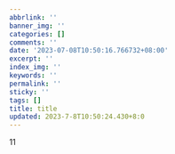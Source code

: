 ```yaml
---
abbrlink: ''
banner_img: ''
categories: []
comments: ''
date: '2023-07-08T10:50:16.766732+08:00'
excerpt: ''
index_img: ''
keywords: ''
permalink: ''
sticky: ''
tags: []
title: title
updated: 2023-7-8T10:50:24.430+8:0
---
```

11
